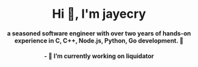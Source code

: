 <h1 align="center">Hi 👋, I'm jayecry</h1>
<h4 align="center">a seasoned software engineer with over two years of hands-on experience in C, C++, Node.js, Python, Go development. 🚀</h4>

<h4 align="center">- 🔭 I’m currently working on liquidator</h4>
